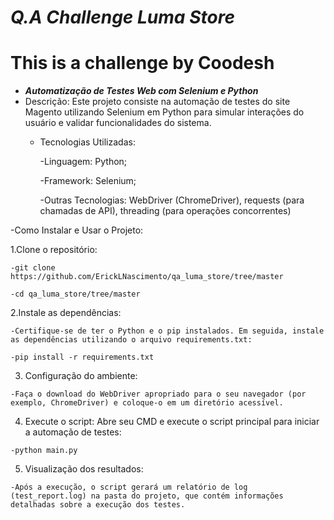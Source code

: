 # ***Q.A Challenge Luma Store***
# This is a challenge by Coodesh

 - ***Automatização de Testes Web com Selenium e Python***
 - Descrição:
Este projeto consiste na automação de testes do site Magento utilizando Selenium em Python para simular interações do usuário e validar funcionalidades do sistema.
   - Tecnologias Utilizadas:
     
      -Linguagem: Python;
     
      -Framework: Selenium;
     
      -Outras Tecnologias: WebDriver (ChromeDriver), requests (para chamadas de API), threading (para operações concorrentes)
   
  -Como Instalar e Usar o Projeto:
  
  1.Clone o repositório:
  
    -git clone https://github.com/ErickLNascimento/qa_luma_store/tree/master
  
    -cd qa_luma_store/tree/master

  2.Instale as dependências:

    -Certifique-se de ter o Python e o pip instalados. Em seguida, instale as dependências utilizando o arquivo requirements.txt:

    -pip install -r requirements.txt

  3.	Configuração do ambiente:

    -Faça o download do WebDriver apropriado para o seu navegador (por exemplo, ChromeDriver) e coloque-o em um diretório acessível. 

  4.	Execute o script: Abre seu CMD e execute o script principal para iniciar a automação de testes:

    -python main.py

  5.	Visualização dos resultados:

    -Após a execução, o script gerará um relatório de log (test_report.log) na pasta do projeto, que contém informações detalhadas sobre a execução dos testes.


